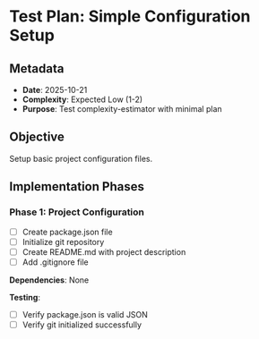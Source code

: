 # Test Plan: Simple Configuration Setup

## Metadata
- **Date**: 2025-10-21
- **Complexity**: Expected Low (1-2)
- **Purpose**: Test complexity-estimator with minimal plan

## Objective

Setup basic project configuration files.

## Implementation Phases

### Phase 1: Project Configuration

- [ ] Create package.json file
- [ ] Initialize git repository
- [ ] Create README.md with project description
- [ ] Add .gitignore file

**Dependencies**: None

**Testing**:
- [ ] Verify package.json is valid JSON
- [ ] Verify git initialized successfully
